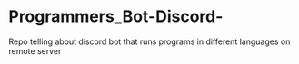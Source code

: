 # Programmers_Bot-Discord-
Repo telling about discord bot that runs  programs in different languages on remote server
